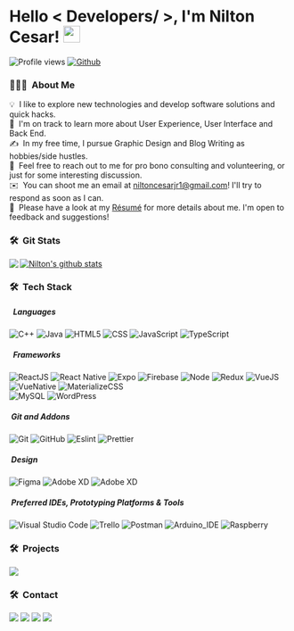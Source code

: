  <h1> Hello < Developers/ >, I'm Nilton Cesar! <img src = "https://raw.githubusercontent.com/MartinHeinz/MartinHeinz/master/wave.gif" width = 30px> </h1>
  <p align='center'></p>

  ![Profile views](https://visitor-badge.glitch.me/badge?page_id=niltonc.niltonc)
  [![Github](https://img.shields.io/github/followers/niltonc?label=Follow&style=social)](https://github.com/niltonc)
  
### 👨🏻‍💻 &nbsp;About Me
  
💡 &nbsp;I like to explore new technologies and develop software solutions and quick hacks.\
🌱 &nbsp;I'm on track to learn more about User Experience, User Interface and Back End.\
✍️ &nbsp;In my free time, I pursue Graphic Design and Blog Writing as hobbies/side hustles.\
💬 &nbsp;Feel free to reach out to me for pro bono consulting and volunteering, or just for some interesting discussion.\
✉️ &nbsp;You can shoot me an email at niltoncesarjr1@gmail.com! I'll try to respond as soon as I can.\
📄 &nbsp;Please have a look at my [Résumé](https://www.aindanaotem.com/resume.html) for more details about me. I'm open to feedback and suggestions! 

### 🛠 &nbsp;Git Stats
  
   <a href="https://github.com/niltonc">
  <img align="left" src="https://github-readme-stats.vercel.app/api/top-langs/?username=niltonc&theme=tokyonight" />
  </a>
  <a href="https://github.com/niltonc">
  <img align="center" src="https://github-readme-stats.vercel.app/api?username=niltonc&show_icons=true&theme=tokyonight&line_height=27" alt="Nilton's github stats"/>
  </a>
    
### 🛠 &nbsp;Tech Stack
 
 ##### &nbsp; Languages
  
  ![C++](https://img.shields.io/badge/-C++-333333?style=flat&logo=C%2B%2B&logoColor=00599C)
  ![Java](https://img.shields.io/badge/-Java-333333?style=flat&logo=Java&logoColor=007396)
  ![HTML5](https://img.shields.io/badge/-HTML5-333333?style=flat&logo=HTML5)
  ![CSS](https://img.shields.io/badge/-CSS-333333?style=flat&logo=CSS3&logoColor=1572B6)
  ![JavaScript](https://img.shields.io/badge/-JavaScript-333333?style=flat&logo=javascript&logoColor=1572B6)
  ![TypeScript](https://img.shields.io/badge/-TypeScript-333333?style=flat&logo=typescript&logoColor=1572B6)
    
  ##### &nbsp; Frameworks
 
  ![ReactJS](https://img.shields.io/badge/-ReactJS-333333?style=flat&logo=react)
  ![React Native](https://img.shields.io/badge/-React%20Native-333333?style=flat&logo=react)
  ![Expo](https://img.shields.io/badge/-Expo-333333?style=flat&logo=expo)
  ![Firebase](https://img.shields.io/badge/-Firebase-333333?style=flat&logo=firebase)
  ![Node](https://img.shields.io/badge/-Node-333333?style=flat&logo=nodedotjs)
  ![Redux](https://img.shields.io/badge/-Redux-333333?style=flat&logo=redux)
  ![VueJS](https://img.shields.io/badge/-VueJS-333333?style=flat&logo=vuedotjs)
  ![VueNative](https://img.shields.io/badge/-VueNative-333333?style=flat&logo=vuedotjs)
  ![MaterializeCSS](https://img.shields.io/badge/-Materialize--CSS-333333?style=flat&logo=materialize--css)  
  ![MySQL](https://img.shields.io/badge/-MySQL-333333?style=flat&logo=mysql)
  ![WordPress](https://img.shields.io/badge/-Wordpress-333333?style=flat&logo=wordpress)
 
  ##### &nbsp;Git and Addons
  
  ![Git](https://img.shields.io/badge/-Git-333333?style=flat&logo=git)
  ![GitHub](https://img.shields.io/badge/-GitHub-333333?style=flat&logo=github)
  ![Eslint](https://img.shields.io/badge/-Eslint-333333?style=flat&logo=eslint)
  ![Prettier](https://img.shields.io/badge/-Prettier-333333?style=flat&logo=prettier)
  
  ##### &nbsp;Design
   
  ![Figma](https://img.shields.io/badge/-Figma-333333?style=flat&logo=figma&logoColor=007ACC)
  ![Adobe XD](https://img.shields.io/badge/-Adobe%20XD-333333?style=flat&logo=adobe-xd&logoColor=007ACC)
  ![Adobe XD](https://img.shields.io/badge/-Adobe%20Photoshop-333333?style=flat&logo=Adobe%20Photoshop)
  
  ##### &nbsp;Preferred IDEs, Prototyping Platforms & Tools 
  
  ![Visual Studio Code](https://img.shields.io/badge/-Visual%20Studio%20Code-333333?style=flat&logo=visual-studio-code&logoColor=007ACC)
  ![Trello](https://img.shields.io/badge/-Trello-333333?style=flat&logo=trello&logoColor=007ACC)
  ![Postman](https://img.shields.io/badge/-Postman-333333?style=flat&logo=postman)
  ![Arduino_IDE](https://img.shields.io/badge/-Arduino-333333?style=flat&logo=arduino)
  ![Raspberry](https://img.shields.io/badge/-Raspberry-333333?style=flat&logo=Raspberry%20Pi)
  
  ### 🛠 &nbsp;Projects
  
 <a href="https://github.com/niltonc/dashboard-template">
 <img align="center" src="https://github-readme-stats.vercel.app/api/pin/?username=niltonc&repo=dashboard-template&theme=tokyonight" />
 </a>

  
  ### 🛠 &nbsp;Contact
  
  <a href="" alt="Gmail">
  <img src="https://img.shields.io/badge/-Gmail-FF0000?style=flat-square&labelColor=FF0000&logo=gmail&logoColor=white&link=niltoncesarjr1@gmail.com" /></a>
  
  <a href="https://www.linkedin.com/in/nilton-cesar-oliveira-jr/" alt="Linkedin">
  <img src="https://img.shields.io/badge/-Linkedin-0e76a8?style=flat-square&logo=Linkedin&logoColor=white&link=https://www.linkedin.com/in/nilton-cesar-oliveira-jr/" /></a>
  
  <a href="https://api.whatsapp.com/send?phone=5598981986161&text=Hi%20dev!" alt="WhatsApp">
  <img src="https://img.shields.io/badge/-WhatsApp-25d366?style=flat-square&labelColor=25d366&logo=whatsapp&logoColor=white&link=API-DO-SEU-WHATSAPP"/></a>
  
  <a href="https://www.instagram.com/niltoncosj/" alt="Instagram">
  <img src="https://img.shields.io/badge/-Instagram-DF0174?style=flat-square&labelColor=DF0174&logo=instagram&logoColor=white&link=https://www.instagram.com/niltoncosj/"/>     </a>
  
 
